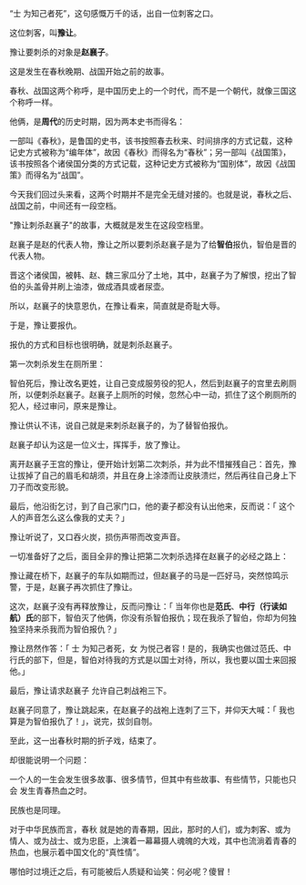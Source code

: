 “士 为知己者死”，这句感慨万千的话，出自一位刺客之口。

这位刺客，叫**豫让**。

豫让要刺杀的对象是**赵襄子**。

这是发生在春秋晚期、战国开始之前的故事。



春秋、战国这两个称呼，是中国历史上的一个时代，而不是一个朝代，就像三国这个称呼一样。

他俩，是**周代**的历史时期，因为两本史书而得名：

一部叫《春秋》，是鲁国的史书，该书按照春去秋来、时间排序的方式记载，这种记史方式被称为“编年体”，故因《春秋》而得名为“春秋”；另一部叫《战国策》，该书按照各个诸侯国分类的方式记载，这种记史方式被称为“国别体”，故因《战国策》而得名为“战国”。

今天我们回过头来看，这两个时期并不是完全无缝对接的。也就是说，春秋之后、战国之前，中间还有一段空档。



"豫让刺杀赵襄子"的故事，大概就是发生在这段空档里。

赵襄子是赵的代表人物，豫让之所以要刺杀赵襄子是为了给**智伯**报仇，智伯是晋的代表人物。

晋这个诸侯国，被韩、赵、魏三家瓜分了土地，其中，赵襄子为了解恨，挖出了智伯的头盖骨并刷上油漆，做成酒具或者尿壶。

所以，赵襄子的快意恩仇，在豫让看来，简直就是奇耻大辱。

于是，豫让要报仇。

报仇的方式和目标也很明确，就是刺杀赵襄子。



第一次刺杀发生在厕所里：

智伯死后，豫让改名更姓，让自己变成服劳役的犯人，然后到赵襄子的宫里去刷厕所，以便刺杀赵襄子。赵襄子上厕所的时候，忽然心中一动，抓住了这个刷厕所的犯人，经过审问，原来是豫让。

豫让供认不讳，说自己就是来刺杀赵襄子的，为了替智伯报仇。

赵襄子却认为这是一位义士，挥挥手，放了豫让。

离开赵襄子王宫的豫让，便开始计划第二次刺杀，并为此不惜摧残自己：首先，豫让拔掉了自己的眉毛和胡须，并且在身上涂漆而让皮肤溃烂，然后再往自己身上下刀子而改变形貌。

最后，他沿街乞讨，到了自己家门口，他的妻子都没有认出他来，反而说：「 这个人的声音怎么这么像我的丈夫？」

豫让听说了，又口吞火炭，损伤声带而改变声音。

一切准备好了之后，面目全非的豫让把第二次刺杀选择在赵襄子的必经之路上：

豫让藏在桥下，赵襄子的车队如期而过，但赵襄子的马是一匹好马，突然惊鸣示警，于是，赵襄子再次抓住了豫让。

这次，赵襄子没有再释放豫让，反而问豫让：「 当年你也是**范氏**、**中行（行读如航）氏**的部下，智伯灭了他俩，你没有杀智伯报仇；现在我杀了智伯，你却为何独独坚持来杀我而为智伯报仇？」

豫让昂然作答：「 士 为知己者死，女 为悦己者容！是的，我确实也做过范氏、中行氏的部下，但是，智伯对待我的方式是以国士对待，所以，我也要以国士来回报他。」

最后，豫让请求赵襄子 允许自己刺战袍三下。

赵襄子同意了，豫让跳起来，在赵襄子的战袍上连刺了三下，并仰天大喊：「 我也算是为智伯报仇了！」，说完，拔剑自刎。



至此，这一出春秋时期的折子戏，结束了。

却很能说明一个问题：

一个人的一生会发生很多故事、很多情节，但其中有些故事、有些情节，只能也只会 发生青春热血之时。

民族也是同理。

对于中华民族而言，春秋 就是她的青春期，因此，那时的人们，或为刺客、或为情人、或为战士、或为忠臣，上演着一幕幕摄人魂魄的大戏，其中也流淌着青春的热血，也展示着中国文化的“真性情”。

哪怕时过境迁之后，有可能被后人质疑和讪笑：何必呢？傻冒！